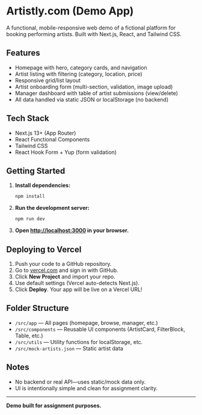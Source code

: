 # Artistly.com (Demo App)

A functional, mobile-responsive web demo of a fictional platform for booking performing artists. Built with Next.js, React, and Tailwind CSS.

## Features
- Homepage with hero, category cards, and navigation
- Artist listing with filtering (category, location, price)
- Responsive grid/list layout
- Artist onboarding form (multi-section, validation, image upload)
- Manager dashboard with table of artist submissions (view/delete)
- All data handled via static JSON or localStorage (no backend)

## Tech Stack
- Next.js 13+ (App Router)
- React Functional Components
- Tailwind CSS
- React Hook Form + Yup (form validation)

## Getting Started
1. **Install dependencies:**
   ```sh
   npm install
   ```
2. **Run the development server:**
   ```sh
   npm run dev
   ```
3. **Open [http://localhost:3000](http://localhost:3000) in your browser.**

## Deploying to Vercel
1. Push your code to a GitHub repository.
2. Go to [vercel.com](https://vercel.com/) and sign in with GitHub.
3. Click **New Project** and import your repo.
4. Use default settings (Vercel auto-detects Next.js).
5. Click **Deploy**. Your app will be live on a Vercel URL!

## Folder Structure
- `/src/app` — All pages (homepage, browse, manager, etc.)
- `/src/components` — Reusable UI components (ArtistCard, FilterBlock, Table, etc.)
- `/src/utils` — Utility functions for localStorage, etc.
- `/src/mock-artists.json` — Static artist data

## Notes
- No backend or real API—uses static/mock data only.
- UI is intentionally simple and clean for assignment clarity.

---

**Demo built for assignment purposes.**
